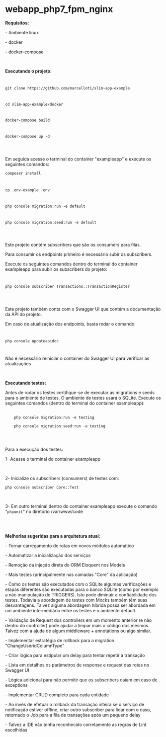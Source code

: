 # webapp_php7_fpm_nginx

<p><b>Requisitos:</b></p>
<p>- Ambiente linux</p>
<p>- docker</p>
<p>- docker-compose</p>
<br/>
<p><b>Executando o projeto:</b></p>
<code>
<p>git clone https://github.com/marcelloti/slim-app-example</p>
<p>cd slim-app-example/docker</p>
<p>docker-compose build</p>
<p>docker-compose up -d</p>
</code>
<br/>
<p>Em seguida acesse o terminal do container "exampleapp" e execute os seguintes comandos:
<code>
<p>composer install</p>
<p>cp .env-example .env</p>
<p>php console migration:run -e default</p>
<p>php console migration:seed:run -e default</p>
</code>
<br/>
<p>Este projeto contém subscribers que são os consumers para filas.</p>
<p>Para consumir os endpoints primeiro é necessário subir os subscribers.</p>
<p>Execute os seguintes comandos dentro do terminal do container exampleapp para subir os subscribers do projeto:</p>
<code>
<p>php console subscriber Transactions::TransactionRegister</p>
</code>
<br/>
<p>Este projeto também conta com o Swagger UI que contém a documentação da API do projeto.</p>
<p>Em caso de atualização dos endpoints, basta rodar o comando:</p>
<code>
<p>php console updateapidoc</p>
</code>
<p>Não é necessário reiniciar o container do Swagger UI para verificar as atualizações</p>
<br/>
<p><b>Executando testes:</b></p>
<p>
    Antes de rodar os testes certifique-se de executar as migrations e seeds para o ambiente
    de testes. O ambiente de testes usará o SQLite. Execute os seguintes comandos (dentro do terminal do container exampleapp):<br/>
    <br/>
    <code>
    php console migration:run -e testing<br/>
    php console migration:seed:run -e testing
    </code>
</p>
<br/>
<p>Para a execução dos testes:</p>
<p>1- Acesse o terminal do container exampleapp</p>
<br>
<p>2- Inicialize os subscribers (consumers) de testes com: </p>
<p><code>php console subscriber Core::Test</code></p>
<br/>
<p>3- Em outro terminal dentro do container exampleapp execute o comando "<code>phpunit</code>" no diretório /var/www/code</p>
<br/>
<br/>
<p><b>Melhorias sugeridas para a arquitetura atual:</b></p>
<p>- Tornar carregamento de rotas em novos módulos automático</p>
<p>- Automatizar a inicialização dos serviços</p>
<p>- Remoção da injeção direta do ORM Eloquent nos Models</p>
<p>- Mais testes (principalmente nas camadas "Core" da aplicação)</p>
<p>- Como os testes são executados com o SQLite algumas verificações e etapas diferentes são executadas para o banco SQLite (como por exemplo a não manipulação de TRIGGERS). Isto pode
diminuir a confiabilidade dos testes. Todavia a abordagem de testes com Mocks também têm suas desvantagens. Talvez alguma abordagem híbrida possa ser abordada em um ambiente intermediário
entre os testes e o ambiente default.</p>
<p>- Validação de Request dos controllers em um momento anterior (e não dentro do controller) pode ajudar a limpar mais o código dos mesmos. Talvez com a ajuda de algum middleware + annotations ou algo similar.</p>
<p>- Implementar estratégia de rollback para a migration "ChangeUseridColumnType"</p>
<p>- Criar lógica para estipular um delay para tentar repetir a transação</p>
<p>- Lista em detalhes os parâmetros de response e request das rotas no Swagger UI</p>
<p>- Lógica adicional para não permitir que os subscribers caiam em caso de exceptions</p>
<p>- Implementar CRUD completo para cada entidade</p>
<p>- Ao invés de efetuar o rollback da transação inteira se o serviço de notificação estiver offline, criar outro subscriber para lidar com o caso, retornado o Job para a fila de transações após um pequeno delay</p>
<p>- Talvez a IDE não tenha reconhecido corretamente as regras de Lint escolhidas</p>